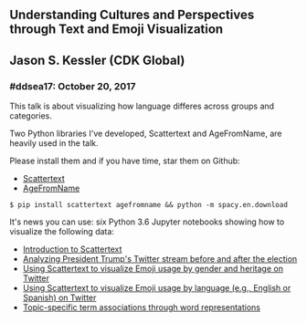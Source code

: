 ## Understanding Cultures and Perspectives through Text and Emoji Visualization
## Jason S. Kessler (CDK Global)
### #ddsea17: October 20, 2017

This talk is about visualizing how language differes across groups and categories.  

Two Python libraries I've developed, Scattertext and AgeFromName, are heavily used in the talk.

Please install them and if you have time, star them on Github:

- [Scattertext](https://github.com/JasonKessler/scattertext)
- [AgeFromName](https://github.com/JasonKessler/agefromname)

`$ pip install scattertext agefromname && python -m spacy.en.download`

It's news you can use: six Python 3.6 Jupyter notebooks showing how to visualize the following data:

- [Introduction to Scattertext](https://nbviewer.jupyter.org/github/JasonKessler/NLPDaySeattle2017/blob/master/Scattertext-Intro-Part-1.ipynb)
- [Analyzing President Trump's Twitter stream before and after the election](https://nbviewer.jupyter.org/github/JasonKessler/NLPDaySeattle2017/blob/master/President-Trump-Twitter-Analysis-Part-2.ipynb)
- [Using Scattertext to visualize Emoji usage by gender and heritage on Twitter](https://nbviewer.jupyter.org/github/JasonKessler/NLPDaySeattle2017/blob/master/Emoji-Gender-Heritage-Part-4.ipynb)
- [Using Scattertext to visualize Emoji usage by language (e.g., English or Spanish) on Twitter](https://nbviewer.jupyter.org/github/JasonKessler/NLPDaySeattle2017/blob/master/Emoji-and-Language-In-the-US-Part-5.ipynb)
- [Topic-specific term associations through word representations](https://nbviewer.jupyter.org/github/JasonKessler/NLPDaySeattle2017/blob/master/Scattertext-Intro-Part-3.ipynb)

